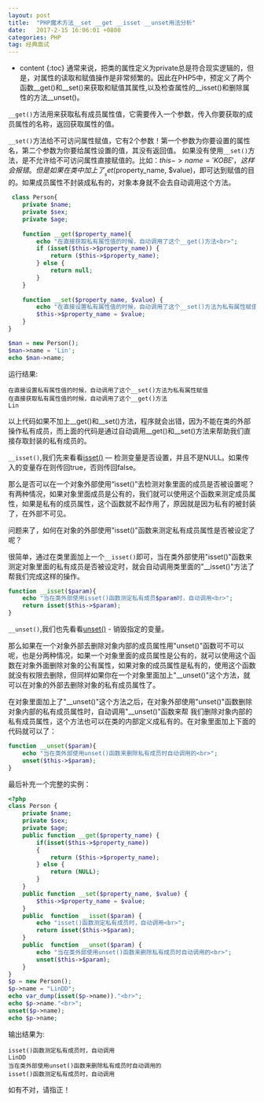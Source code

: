 ```yaml
---
layout: post
title:  "PHP魔术方法__set __get __isset __unset用法分析"
date:   2017-2-15 16:06:01 +0800
categories: PHP
tag: 经典面试
---
```


* content
{:toc}
通常来说，把类的属性定义为private总是符合现实逻辑的，但是，对属性的读取和赋值操作是非常频繁的。因此在PHP5中，预定义了两个函数__get()和__set()来获取和赋值其属性,以及检查属性的__isset()和删除属性的方法__unset()。


`__get()`方法用来获取私有成员属性值，它需要传入一个参数，传入你要获取的成员属性的名称，返回获取属性的值。


`__set()`方法给不可访问属性赋值，它有2个参数！第一个参数为你要设置的属性名，第二个参数为你要给属性设置的值，其没有返回值。
如果没有使用`__set()`方法，是不允许给不可访问属性直接赋值的。比如：$this->name = 'KOBE'，这样会报错。但是如果在类中加上了__set($property_name, $value)，即可达到赋值的目的。如果成员属性不封装成私有的，对象本身就不会去自动调用这个方法。


```PHP
 class Person{
    private $name;  
    private $sex;  
    private $age;  
    
    function __get($property_name){  
        echo "在直接获取私有属性值的时候，自动调用了这个__get()方法<br>";  
        if (isset($this->$property_name)) {  
            return ($this->$property_name);  
        } else {  
            return null;  
        }  
    }  
      
    function __set($property_name, $value) {  
        echo "在直接设置私有属性值的时候，自动调用了这个__set()方法为私有属性赋值<br>";  
        $this->$property_name = $value;  
    }  
} 

$man = new Person();
$man->name = 'Lin';
echo $man->name;
```

运行结果:

```
在直接设置私有属性值的时候，自动调用了这个__set()方法为私有属性赋值
在直接获取私有属性值的时候，自动调用了这个__get()方法
Lin
```

以上代码如果不加上__get()和__set()方法，程序就会出错，因为不能在类的外部操作私有成员，而上面的代码是通过自动调用__get()和__set()方法来帮助我们直接存取封装的私有成员的。


`__isset()`,我们先来看看[isset()](http://php.net/manual/zh/function.isset.php) — 检测变量是否设置，并且不是NULL。如果传入的变量存在则传回true，否则传回false。


那么是否可以在一个对象外部使用“isset()”去检测对象里面的成员是否被设置呢？有两种情况，如果对象里面成员是公有的，我们就可以使用这个函数来测定成员属性，如果是私有的成员属性，这个函数就不起作用了，原因就是因为私有的被封装了，在外部不可见。


问题来了，如何在对象的外部使用"isset()"函数来测定私有成员属性是否被设定了呢？


很简单，通过在类里面加上一个`__isset()`即可，当在类外部使用"isset()"函数来测定对象里面的私有成员是否被设定时，就会自动调用类里面的"__isset()"方法了帮我们完成这样的操作。

```PHP
function __isset($param){
	echo "当在类外部使用isset()函数测定私有成员$param时，自动调用<br>";  
    return isset($this->$param); 
}
```


`__unset()`,我们也先看看[unset()](http://php.net/manual/zh/function.unset.php) - 销毁指定的变量。

那么如果在一个对象外部去删除对象内部的成员属性用"unset()"函数可不可以呢，也是分两种情况，如果一个对象里面的成员属性是公有的，就可以使用这个函数在对象外面删除对象的公有属性，如果对象的成员属性是私有的，使用这个函数就没有权限去删除，但同样如果你在一个对象里面加上"__unset()"这个方法，就可以在对象的外部去删除对象的私有成员属性了。


在对象里面加上了"__unset()"这个方法之后，在对象外部使用"unset()"函数删除对象内部的私有成员属性时，自动调用"__unset()"函数来帮
我们删除对象内部的私有成员属性，这个方法也可以在类的内部定义成私有的。在对象里面加上下面的代码就可以了：

```PHP
function __unset($param){
	echo "当在类外部使用unset()函数来删除私有成员时自动调用的<br>";  
    unset($this->$param);
}
```
 

最后补充一个完整的实例：

```PHP
<?php  
class Person {  
    private $name;  
    private $sex;  
    private $age;  
    public function __get($property_name) {  
        if(isset($this->$property_name))  
        {  
            return ($this->$property_name);  
        } else {  
            return (NULL);  
        }  
    }  
    public function __set($property_name, $value) {  
        $this->$property_name = $value;  
    }  
    public  function __isset($param) {  
        echo "isset()函数测定私有成员时，自动调用<br>";  
        return isset($this->$param);  
    }  
    public  function __unset($param) {  
        echo "当在类外部使用unset()函数来删除私有成员时自动调用的<br>";  
        unset($this->$param);  
    }  
}  
$p = new Person();  
$p->name = "LinDD";  
echo var_dump(isset($p->name))."<br>";  
echo $p->name."<br>";  
unset($p->name);  
echo $p->name;  
```

输出结果为:

```
isset()函数测定私有成员时，自动调用
LinDD
当在类外部使用unset()函数来删除私有成员时自动调用的
isset()函数测定私有成员时，自动调用
```



如有不对，请指正！




